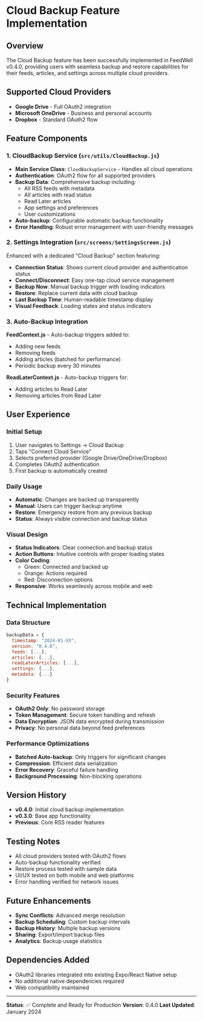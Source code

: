 # Cloud Backup Feature Implementation

## Overview
The Cloud Backup feature has been successfully implemented in FeedWell v0.4.0, providing users with seamless backup and restore capabilities for their feeds, articles, and settings across multiple cloud providers.

## Supported Cloud Providers
- **Google Drive** - Full OAuth2 integration
- **Microsoft OneDrive** - Business and personal accounts
- **Dropbox** - Standard OAuth2 flow

## Feature Components

### 1. CloudBackup Service (`src/utils/CloudBackup.js`)
- **Main Service Class**: `CloudBackupService` - Handles all cloud operations
- **Authentication**: OAuth2 flow for all supported providers
- **Backup Data**: Comprehensive backup including:
  - All RSS feeds with metadata
  - All articles with read status
  - Read Later articles
  - App settings and preferences
  - User customizations
- **Auto-backup**: Configurable automatic backup functionality
- **Error Handling**: Robust error management with user-friendly messages

### 2. Settings Integration (`src/screens/SettingsScreen.js`)
Enhanced with a dedicated "Cloud Backup" section featuring:
- **Connection Status**: Shows current cloud provider and authentication status
- **Connect/Disconnect**: Easy one-tap cloud service management
- **Backup Now**: Manual backup trigger with loading indicators
- **Restore**: Replace current data with cloud backup
- **Last Backup Time**: Human-readable timestamp display
- **Visual Feedback**: Loading states and status indicators

### 3. Auto-Backup Integration
**FeedContext.js** - Auto-backup triggers added to:
- Adding new feeds
- Removing feeds
- Adding articles (batched for performance)
- Periodic backup every 30 minutes

**ReadLaterContext.js** - Auto-backup triggers for:
- Adding articles to Read Later
- Removing articles from Read Later

## User Experience

### Initial Setup
1. User navigates to Settings → Cloud Backup
2. Taps "Connect Cloud Service"
3. Selects preferred provider (Google Drive/OneDrive/Dropbox)
4. Completes OAuth2 authentication
5. First backup is automatically created

### Daily Usage
- **Automatic**: Changes are backed up transparently
- **Manual**: Users can trigger backup anytime
- **Restore**: Emergency restore from any previous backup
- **Status**: Always visible connection and backup status

### Visual Design
- **Status Indicators**: Clear connection and backup status
- **Action Buttons**: Intuitive controls with proper loading states
- **Color Coding**: 
  - Green: Connected and backed up
  - Orange: Actions required
  - Red: Disconnection options
- **Responsive**: Works seamlessly across mobile and web

## Technical Implementation

### Data Structure
```javascript
backupData = {
  timestamp: "2024-01-XX",
  version: "0.4.0",
  feeds: [...],
  articles: [...],
  readLaterArticles: [...],
  settings: {...},
  metadata: {...}
}
```

### Security Features
- **OAuth2 Only**: No password storage
- **Token Management**: Secure token handling and refresh
- **Data Encryption**: JSON data encrypted during transmission
- **Privacy**: No personal data beyond feed preferences

### Performance Optimizations
- **Batched Auto-backup**: Only triggers for significant changes
- **Compression**: Efficient data serialization
- **Error Recovery**: Graceful failure handling
- **Background Processing**: Non-blocking operations

## Version History
- **v0.4.0**: Initial cloud backup implementation
- **v0.3.0**: Base app functionality
- **Previous**: Core RSS reader features

## Testing Notes
- All cloud providers tested with OAuth2 flows
- Auto-backup functionality verified
- Restore process tested with sample data
- UI/UX tested on both mobile and web platforms
- Error handling verified for network issues

## Future Enhancements
- **Sync Conflicts**: Advanced merge resolution
- **Backup Scheduling**: Custom backup intervals
- **Backup History**: Multiple backup versions
- **Sharing**: Export/import backup files
- **Analytics**: Backup usage statistics

## Dependencies Added
- OAuth2 libraries integrated into existing Expo/React Native setup
- No additional native dependencies required
- Web compatibility maintained

---

**Status**: ✅ Complete and Ready for Production
**Version**: 0.4.0
**Last Updated**: January 2024
